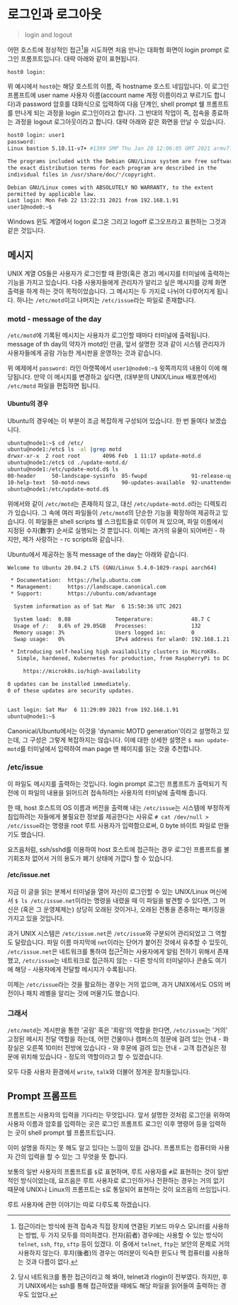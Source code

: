 # 로그인과 로그아웃

> login and logout

어떤 호스트에 정상적인 접근[^1]을 시도하면 처음 만나는 대화형 화면이
login prompt 로그인 프롬프트입니다. 대략 아래와 같이 표현됩니다.

[^1]:
    접근이라는 방식에 원격 접속과 직접 장치에 연결된 키보드 마우스 모니터를
    사용하는 방법, 두 가지 모두를 의미하겠다. 전자(前者) 경우에는
    사용할 수 있는 방식이 `telnet`, `ssh`, `ftp`, `sftp` 등이 있겠다.
    이 중에서 `telnet`, `ftp`는 보안의 문제로 거의 사용하지 않는다.
    후자(後者)의 경우는 여러분이 익숙한 윈도나 맥 컴퓨터를 사용하는 것과
    다름이 없다.

```bash
host0 login:
```

위 예시에서 `host0`는 해당 호스트의 이름, 즉 hostname 호스트 네임입니다.
이 로그인 프롬프트에 user name 사용자 이름(account name 계정 이름이라고 부르기도 합니다)과
password 암호를 대화식으로 입력하여 다음 단계인, shell prompt 쉘 프롬프트를 만나게 되는 과정을
login 로그인이라고 합니다. 그 반대의 작업이 즉, 접속을 종료하는 과정을
logout 로그아웃이라고 합니다. 대략 아래와 같은 화면을 만날 수 있습니다.

```bash
host0 login: user1
password:
Linux bastion 5.10.11-v7+ #1399 SMP Thu Jan 28 12:06:05 GMT 2021 armv7l

The programs included with the Debian GNU/Linux system are free software;
the exact distribution terms for each program are described in the
individual files in /usr/share/doc/*/copyright.

Debian GNU/Linux comes with ABSOLUTELY NO WARRANTY, to the extent
permitted by applicable law.
Last login: Mon Feb 22 13:22:31 2021 from 192.168.1.91
user1@node0:~$
```

Windows 윈도 계열에서 logon 로그온 그리고 logoff 로그오프라고 표현하는
그것과 같은 것입니다.

## 메시지

UNIX 계열 OS들은 사용자가 로그인할 때 환영(혹은 경고) 메시지를 터미널에 출력하는
기능을 가지고 있습니다. 다중 사용자들에게 관리자가 알리고 싶은 메시지를 강제
화면 출력을 하게 하는 것이 목적이었습니다. 그 메시지는 두 가지로 나뉘어 다루어지게 됩니다.
하나는 `/etc/motd`이고 나머지는 `/etc/issue`라는 파일로 존재합니다.

### motd - message of the day

`/etc/motd`에 기록된 메시지는 사용자가 로그인할 때마다 터미널에 출력됩니다.
message of th day의 약자가 motd인 만큼, 앞서 설명한 것과 같이 시스템 관리자가
사용자들에게 공람 가능한 게시판을 운영하는 것과 같습니다.

위 예제에서 `password:` 라인 아랫쪽에서 `user1@node0:~$` 윗쪽까지의
내용이 이에 해당됩니다. 만약 이 메시지를 변경하고 싶다면,
(대부분의 UNIX/Linux 배포판에서) `/etc/motd` 파일을 편집하면 됩니다.

#### Ubuntu의 경우

Ubuntu의 경우에는 이 부분이 조금 복잡하게 구성되어 있습니다.
한 번 들여다 보겠습니다.

```bash
ubuntu@node1:~$ cd /etc/
ubuntu@node1:/etc$ ls -al |grep motd
drwxr-xr-x  2 root root       4096 Feb  1 11:17 update-motd.d
ubuntu@node1:/etc$ cd ./update-motd.d/
ubuntu@node1:/etc/update-motd.d$ ls
00-header     50-landscape-sysinfo  85-fwupd              91-release-upgrade      95-hwe-eol      98-fsck-at-reboot
10-help-text  50-motd-news          90-updates-available  92-unattended-upgrades  97-overlayroot  98-reboot-required
ubuntu@node1:/etc/update-motd.d$
```

위에서와 같이 `/etc/motd`는 존재하지 않고, 대신 `/etc/update-motd.d`라는
디렉토리가 있습니다. 그 속에 여러 파일들이 `/etc/motd`의 단순한 기능을
확장하여 제공하고 있습니다. 이 파일들은 shell scripts 쉘 스크립트들로 이루어 져 있으며,
파일 이름에서 지정된 수자(數字) 순서로 실행되는 것 뿐입니다.
이제는 과거의 유물이 되어버린 - 하지만, 제가 사랑하는 - rc scripts와 같습니다.

Ubuntu에서 제공하는 동적 message of the day는 아래와 같습니다.

```bash
Welcome to Ubuntu 20.04.2 LTS (GNU/Linux 5.4.0-1029-raspi aarch64)

 * Documentation:  https://help.ubuntu.com
 * Management:     https://landscape.canonical.com
 * Support:        https://ubuntu.com/advantage

  System information as of Sat Mar  6 15:50:36 UTC 2021

  System load:  0.08              Temperature:            48.7 C
  Usage of /:   8.6% of 29.05GB   Processes:              132
  Memory usage: 3%                Users logged in:        0
  Swap usage:   0%                IPv4 address for wlan0: 192.168.1.21

 * Introducing self-healing high availability clusters in MicroK8s.
   Simple, hardened, Kubernetes for production, from RaspberryPi to DC.

     https://microk8s.io/high-availability

0 updates can be installed immediately.
0 of these updates are security updates.


Last login: Sat Mar  6 11:29:09 2021 from 192.168.1.91
ubuntu@node1:~$
```

Canonical/Ubuntu에서는 이것을 'dynamic MOTD generation'이라고 설명하고 있는데,
그 구성은 그렇게 복잡하지는 않습니다. 이에 대한 상세한 설명은
`$ man update-motd`를 터미널에서 입력하여 man page 맨 페이지를 읽는 것을
추천합니다.

### /etc/issue

이 파일도 메시지를 출력하는 것입니다. login prompt 로그인 프롬프트가 출력되기
직전에 이 파일의 내용을 읽어드려 접속하려는 사용자의 터미널에 출력해 줍니다.

한 때, host 호스트의 OS 이름과 버전을 출력해 내는 `/etc/issue`는
시스템에 부정하게 침입하려는 자들에게 불필요한 정보를 제공한다는 사유로
`# cat /dev/null > /etc/issue`라는 명령을 root 루트 사용자가 입력함으로써,
0 byte 바이트 파일로 만들기도 했습니다.

요즈음처럼, ssh/sshd를 이용하여 host 호스트에 접근하는 경우 로그인 프롬프트를
볼 기회조차 없어서 거의 용도가 폐기 상태에 가깝다 할 수 있습니다.

#### /etc/issue.net

지금 이 글을 읽는 분께서 터미널을 열어 자신이 로그인할 수 있는 UNIX/Linux 머신에서
`$ ls /etc/issue.net`이라는 명령을 내렸을 때 이 파일을 발견할 수 있다면,
그 머신은 (혹은 그 운영체제는) 상당히 오래된 것이거나,
오래된 전통을 존중하는 패키징을 가지고 있을 것입니다.

과거 UNIX 시스템은 `/etc/issue.net`은 `/etc/issue`와 구분되어 관리되었고 그 역할도 달랐습니다.
파일 이름 마지막에 `net`이라는 단어가 붙어진 것에서 유추할 수 있듯이, `/etc/issue.net`은
네트워크를 통하여 접근[^2]하는 사용자에게 알림 전하기 위해서 존재했고,
`/etc/issue`는 네트워크로 접근하지 않는 - 다른 방식의 터미널이나 콘솔도 여기에 해당 -
사용자에게 전달할 메시지가 수록됩니다.

[^2]: 당시 네트워크를 통한 접근이라고 해 봐야, telnet과 rlogin이 전부였다. 하지만,
후기 UNIX에서는 ssh를 통해 접근하였을 때에도 해당 파일을 읽어들여 출력하는 경우도 있었다.

이제는 `/etc/issue`라는 것을 활요하는 경우는 거의 없으며, 과거 UNIX에서도
OS의 버전이나 패치 레벨을 알리는 것에 머물기도 했습니다.

### 그래서

`/etc/motd`는 게시판을 통한 '공람' 혹은 '회람'의 역할을 한다면,
`/etc/issue`는 '거의' 고정된 메시지 전달 역할을 하는데,
어떤 건물이나 캠퍼스의 정문에 걸려 있는 안내 - 화장실은 오른쪽 10미터 전방에 있습니다 -
와 후문에 걸려 있는 안내 - 고객 접견실은 정문에 위치해 있습니다 - 정도의 역할이라고
할 수 있겠습니다.

모두 다중 사용자 환경에서 `write`, `talk`와 더불어 정겨운 장치들입니다.

## Prompt 프롬프트

프롬프트는 사용자의 입력을 기다리는 무엇입니다. 앞서 설명한 것처럼
로그인을 위하여 사용자 이름과 암호를 입력하는 곳은 로그인 프롬프트
로그인 이후 명령어 등을 입력하는 곳이 shell prompt 쉘 프롬프트입니다.

이미 설명을 하지는 못 해도 알고 있다는 느낌이 있을 겁니다.
프롬프트는 컴퓨터와 사용자 간의 입력을 할 수 있는 그 무엇을 뜻 합니다.

보통의 일반 사용자의 프롬프트를 `$`로 표현하며, 루트 사용자를 `#`로
표현하는 것이 일반적인 방식이었는데, 요즈음은 루트 사용자로 로그인하거나
전환하는 경우는 거의 없기 때문에 UNIX나 Linux의 프롬프트는 `$`로
통일되어 표현하는 것이 요즈음의 쓰임입니다.

루트 사용자에 관한 이야기는 따로 다루도록 하겠습니다.
